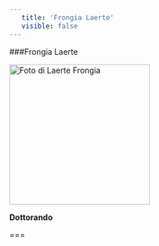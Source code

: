 ```yaml
---
   title: 'Frongia Laerte'
   visible: false
---
```

   
   ###Frongia Laerte
   
   <img src="/lab/user/pages/02.people/20.frongia.laerte/img/noimage.png" alt="Foto di Laerte Frongia" style="height: 250px">
   
   **Dottorando**
   
   ===
